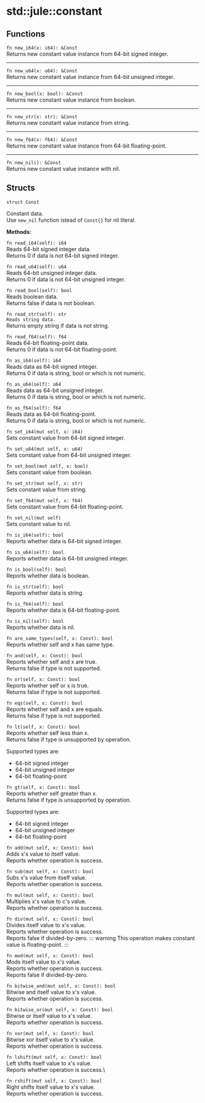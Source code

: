 # std::jule::constant

## Functions
`fn new_i64(x: i64): &Const`\
Returns new constant value instance from 64-bit signed integer.

---

`fn new_u64(x: u64): &Const`\
Returns new constant value instance from 64-bit unsigned integer.

---

`fn new_bool(x: bool): &Const`\
Returns new constant value instance from boolean.

---

`fn new_str(x: str): &Const`\
Returns new constant value instance from string.

---

`fn new_f64(x: f64): &Const`\
Returns new constant value instance from 64-bit floating-point.

---

`fn new_nil(): &Const`\
Returns new constant value instance with nil. 

## Structs
```
struct Const
```
Constant data.\
Use `new_nil` function istead of `Const{}` for nil literal.

**Methods:**

`fn read_i64(self): i64`\
Reads 64-bit signed integer data.\
Returns 0 if data is not 64-bit signed integer.

`fn read_u64(self): u64`\
Reads 64-bit unsigned integer data.\
Returns 0 if data is not 64-bit unsigned integer.

`fn read_bool(self): bool`\
Reads boolean data.\
Returns false if data is not boolean.

`fn read_str(self): str`\
`Reads string data.`\
Returns empty string if data is not string.

`fn read_f64(self): f64`\
Reads 64-bit floating-point data.\
Returns 0 if data is not 64-bit floating-point.

`fn as_i64(self): i64`\
Reads data as 64-bit signed integer.\
Returns 0 if data is string, bool or which is not numeric.

`fn as_u64(self): u64`\
Reads data as 64-bit unsigned integer.\
Returns 0 if data is string, bool or which is not numeric.

`fn as_f64(self): f64`\
Reads data as 64-bit floating-point.\
Returns 0 if data is string, bool or which is not numeric.

`fn set_i64(mut self, x: i64)`\
Sets constant value from 64-bit signed integer.

`fn set_u64(mut self, x: u64)`\
Sets constant value from 64-bit unsigned integer.

`fn set_bool(mut self, x: bool)`\
Sets constant value from boolean.

`fn set_str(mut self, x: str)`\
Sets constant value from string.

`fn set_f64(mut self, x: f64)`\
Sets constant value from 64-bit floating-point.

`fn set_nil(mut self)`\
Sets constant value to nil.

`fn is_i64(self): bool`\
Reports whether data is 64-bit signed integer.

`fn is_u64(self): bool`\
Reports whether data is 64-bit unsigned integer.

`fn is_bool(self): bool`\
Reports whether data is boolean.

`fn is_str(self): bool`\
Reports whether data is string.

`fn is_f64(self): bool`\
Reports whether data is 64-bit floating-point.

`fn is_nil(self): bool`\
Reports whether data is nil.

`fn are_same_types(self, x: Const): bool`\
Reports whether self and x has same type.

`fn and(self, x: Const): bool`\
Reports whether self and x are true.\
Returns false if type is not supported.

`fn or(self, x: Const): bool`\
Reports whether self or x is true.\
Returns false if type is not supported.

`fn eqs(self, x: Const): bool`\
Reports whether self and x are equals.\
Returns false if type is not supported. 

`fn lt(self, x: Const): bool`\
Reports whether self less than x.\
Returns false if type is unsupported by operation.

Supported types are:
- 64-bit signed integer
- 64-bit unsigned integer
- 64-bit floating-point

`fn gt(self, x: Const): bool`\
Reports whether self greater than x.\
Returns false if type is unsupported by operation.

Supported types are:
- 64-bit signed integer
- 64-bit unsigned integer
- 64-bit floating-point

`fn add(mut self, x: Const): bool`\
Adds x's value to itself value.\
Reports whether operation is success.

`fn sub(mut self, x: Const): bool`\
Subs x's value from itself value.\
Reports whether operation is success.

`fn mul(mut self, x: Const): bool`\
Multiplies x's value to c's value.\
Reports whether operation is success.

`fn div(mut self, x: Const): bool`\
Divides itself value to x's value.\
Reports whether operation is success.\
Reports false if divided-by-zero.
::: warning
This operation makes constant value is floating-point.
:::

`fn mod(mut self, x: Const): bool`\
Mods itself value to x's value.\
Reports whether operation is success.\
Reports false if divided-by-zero.

`fn bitwise_and(mut self, x: Const): bool`\
Bitwise and itself value to x's value.\
Reports whether operation is success.

`fn bitwise_or(mut self, x: Const): bool`\
Bitwise or itself value to x's value.\
Reports whether operation is success.

`fn xor(mut self, x: Const): bool`\
Bitwise xor itself value to x's value.\
Reports whether operation is success.

`fn lshift(mut self, x: Const): bool`\
Left shifts itself value to x's value.\
Reports whether operation is success.\

`fn rshift(mut self, x: Const): bool`\
Right shifts itself value to x's value.\
Reports whether operation is success. 